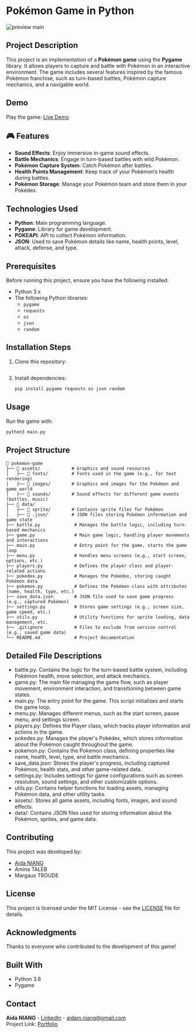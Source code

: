 # Pokémon Game in Python

![preview main](./frame_5.png)

## Project Description

This project is an implementation of a **Pokémon game** using the **Pygame** library. It allows players to capture and battle with Pokémon in an interactive environment. The game includes several features inspired by the famous Pokémon franchise, such as turn-based battles, Pokémon capture mechanics, and a navigable world.

## Demo

Play the game: [Live Demo](https://www.youtube.com/watch?v=qHljZ4D597c&feature=youtu.be)

## 🎮 Features

- **Sound Effects**: Enjoy immersive in-game sound effects.
- **Battle Mechanics**: Engage in turn-based battles with wild Pokémon.
- **Pokémon Capture System**: Catch Pokémon after battles.
- **Health Points Management**: Keep track of your Pokémon’s health during battles.
- **Pokémon Storage**: Manage your Pokémon team and store them in your Pokédex.

## Technologies Used

- **Python**: Main programming language.
- **Pygame**: Library for game development.
- **POKEAPI**: API to collect Pokémon information.
- **JSON**: Used to save Pokémon details like name, health points, level, attack, defense, and type.

## Prerequisites

Before running this project, ensure you have the following installed:

- Python 3.x
- The following Python libraries:
  - `pygame`
  - `requests`
  - `os`
  - `json`
  - `random`

## Installation Steps

1. Clone this repository:
   ```bash
2. Install dependencies:
   ```bash
   pip install pygame requests os json random
   ```

## Usage

Run the game with:
```bash
python3 main.py
```

## Project Structure

```
📂 pokemon-game  
├── 📁 assets/            # Graphics and sound resources  
│   ├── 📁 fonts/         # Fonts used in the game (e.g., for text rendering)  
│   ├── 📁 images/        # Graphics and images for the Pokémon and game world  
│   ├── 📁 sounds/        # Sound effects for different game events (battles, music)  
├── 📁 data/              
│   ├── 📁 sprite/        # Contains sprite files for Pokémon  
│   ├── 📁 .json/         # JSON files storing Pokémon information and game state  
├── battle.py             # Manages the battle logic, including turn-based mechanics  
├── game.py               # Main game logic, handling player movements and interactions  
├── main.py               # Entry point for the game, starts the game loop  
├── menu.py               # Handles menu screens (e.g., start screen, options, etc.)  
├── players.py            # Defines the player class and player-related actions  
├── pokedex.py            # Manages the Pokédex, storing caught Pokémon data  
├── pokemon.py            # Defines the Pokémon class with attributes (name, health, type, etc.)  
├── save_data.json        # JSON file used to save game progress (e.g., captured Pokémon)  
├── settings.py           # Stores game settings (e.g., screen size, game speed, etc.)  
├── utils.py              # Utility functions for sprite loading, data management, etc.  
├── .gitignore            # Files to exclude from version control (e.g., saved game data)  
└── README.md             # Project documentation  

```

## Detailed File Descriptions
- battle.py: Contains the logic for the turn-based battle system, including Pokémon health, move selection, and attack mechanics.
- game.py: The main file managing the game flow, such as player movement, environment interaction, and transitioning between game states.
- main.py: The entry point for the game. This script initializes and starts the game loop.
- menu.py: Manages different menus, such as the start screen, pause menu, and settings screen.
- players.py: Defines the Player class, which tracks player information and actions in the game.
- pokedex.py: Manages the player's Pokédex, which stores information about the Pokémon caught throughout the game.
- pokemon.py: Contains the Pokemon class, defining properties like name, health, level, type, and battle mechanics.
- save_data.json: Stores the player's progress, including captured Pokémon, health stats, and other game-related data.
- settings.py: Includes settings for game configurations such as screen resolution, sound settings, and other customizable options.
- utils.py: Contains helper functions for loading assets, managing Pokémon data, and other utility tasks.
- assets/: Stores all game assets, including fonts, images, and sound effects.
- data/: Contains JSON files used for storing information about the Pokémon, sprites, and game data.

## Contributing

This project was developed by:
- [Aida NIANG](https://github.com/aida-niang/)
- Amina TALEB
- Margaux TROUDE

## License

This project is licensed under the MIT License - see the [LICENSE](LICENSE) file for details.

## Acknowledgments

Thanks to everyone who contributed to the development of this game!

## Built With

- Python 3.8
- Pygame

## Contact

**Aida NIANG** - [LinkedIn](https://linkedin.com/in/aidabenhamathniang) - aidam.niang@gmail.com  
Project Link: [Portfolio](https://aida-niang.students-laplateforme.io)

